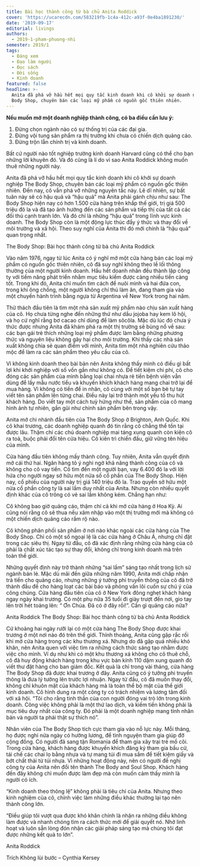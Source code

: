 ```yaml
---
title: Bài học thành công từ bà chủ Anita Roddick
cover: 'https://ucarecdn.com/583219fb-1c4a-412c-a93f-0e4ba1891230/'
date: '2019-09-17'
editorial: livings
authors:
  - 2019-1-pham-phuong-nhi
semester: 2019/1
tags:
  - Đáng xem
  - Đạo làm người
  - Đọc sách
  - Đời sống
  - Kinh doanh
featured: false
headline: >-
  Anita đã phá vỡ hầu hết mọi quy tắc kinh doanh khi cô khởi sự doanh nghiệp The
  Body Shop, chuyên bán các loại mỹ phẩm có nguồn gốc thiên nhiên.
---
```

**Nếu muốn mở một doanh nghiệp thành công, có ba điều cần lưu ý:**



1. Đừng chọn ngành nào có sự thống trị của các đại gia.
2. Đừng vội tung sản phẩm ra thị trường khi chưa có chiến dịch quảng cáo.
3. Đừng trộn lẫn chính trị và kinh doanh.

Bất cứ người nào tốt nghiệp trường kinh doanh Harvard cũng có thể cho bạn những lời khuyên đó. Và đó cũng là lí do vì sao Anita Roddick không muốn thuê những người này.

Anita đã phá vỡ hầu hết mọi quy tắc kinh doanh khi cô khởi sự doanh nghiệp The Body Shop, chuyên bán các loại mỹ phẩm có nguồn gốc thiên nhiên. Đến nay, cô vẫn phá vỡ những nguyên tắc này. Lẽ dĩ nhiên, sự bất tuân này sẽ có hậu quả và “hậu quả” mà Anita phải gánh chịu như sau: The Body Shop hiện nay có hơn 1.500 cửa hàng trên khắp thế giới, trị giá 500 triệu đô la và đã tạo ảnh hưởng đến các sản phẩm và tiếp thị của tất cả các đối thủ cạnh tranh lớn. Và đó chỉ là những “hậu quả” trong lĩnh vực kinh doanh. The Body Shop còn là một động lực thúc đẩy ý thức và thay đổi về môi trường và xã hội. Theo suy nghĩ của Anita thì đó mới chính là “hậu quả” quan trọng nhất.



The Body Shop: Bài học thành công từ bà chủ Anita Roddick

Vào năm 1976, ngay từ lúc Anita có ý nghĩ mở một cửa hàng bán các loại mỹ phẩm có nguồn gốc thiên nhiên, cô đã suy nghĩ không theo lề lối thông thường của một người kinh doanh. Hầu hết doanh nhân đều thành lập công ty với tiềm năng phát triển nhằm mục tiêu kiếm được càng nhiều tiền càng tốt. Trong khi đó, Anita chỉ muốn tìm cách để nuôi mình và hai đứa con, trong khi ông chồng, một người không chí thú làm ăn, đang tham gia vào một chuyến hành trình bằng ngựa từ Argentina về New York trong hai năm.



Thử thách đầu tiên là tìm một nhà sản xuất mỹ phẩm nào chịu sản xuất hàng của cô. Họ chưa từng nghe đến những thứ như dầu jojoba hay kem lô hội, và họ cứ nghĩ rằng bơ cacao chỉ dùng để làm sôcôla. Mặc dù lúc đó chưa ý thức được nhưng Anita đã khám phá ra một thị trường sẽ bùng nổ về sau: các bạn gái trẻ thích những loại mỹ phẩm được làm bằng những phương thức và nguyên liệu không gây hại cho môi trường. Khi thấy các nhà sản xuất không chia sẻ quan điểm với mình, Anita tìm một nhà nghiên cứu thảo mộc để làm ra các sản phẩm theo yêu cầu của cô.



Vì không kinh doanh theo bài bản nên Anita không thấy mình có điều gì bất lợi khi khởi nghiệp với số vốn gần như không có. Để tiết kiệm chi phí, cô cho đóng các sản phẩm của mình bằng loại chai nhựa rẻ tiền bệnh viện vẫn dùng để lấy mẫu nước tiểu và khuyến khích khách hàng mang chai trở lại để mua hàng. Vì không có tiền để in nhãn, cô cùng với một số bạn bè tự tay viết tên sản phẩm lên từng chai. Điều này lại trở thành một yếu tố thu hút khách hàng. Do viết tay một cách tuỳ hứng như thế, sản phẩm của cô mang hình ảnh tự nhiên, gần gũi như chính sản phẩm bên trong vậy.



Anita mở chi nhánh đầu tiên của The Body Shop ở Brighton, Anh Quốc. Khi cô khai trương, các doanh nghiệp quanh đó tin rằng cô chẳng thể tồn tại được lâu. Thậm chí các chủ doanh nghiệp mai táng xung quanh còn kiện cô ra toà, buộc phải đổi tên cửa hiệu. Cô kiên trì chiến đấu, giữ vững tên hiệu của mình.



Cửa hàng đầu tiên không mấy thành công. Tuy nhiên, Anita vẫn quyết định mở cái thứ hai. Ngân hàng tỏ ý nghi ngờ khả năng thành công của cô và không cho cô vay tiền. Cô tìm đến một người bạn, vay 6.400 đô la với lời hứa cho người ngay sở hữu một nửa số cổ phần của The Body Shop. Hiện nay, cổ phiếu của người này trị giá 140 triệu đô la. Trao quyền sở hữu một nửa cổ phần công ty là sai lầm duy nhất của Anita. Nhưng còn nhiều quyết định khác của cô trông có vẻ sai lầm không kém. Chẳng hạn như:



Cô không bao giờ quảng cáo, thậm chí cả khi mở cửa hàng ở Hoa Kỳ. Ai cũng nói rằng cô sẽ thua nếu xâm nhập vào một thị trường mới mà không có một chiến dịch quảng cáo rầm rộ nào.



Cô không phân phối sản phẩm ở nơi nào khác ngoài các cửa hàng của The Body Shop. Chỉ có một số ngoại lệ là các cửa hàng ở Châu Á, nhưng chỉ đặt trong các siêu thị. Ngay từ đầu, cô đã xác định rằng những cửa hàng của cô phải là chất xúc tác tạo sự thay đổi, không chỉ trong kinh doanh mà trên toàn thế giới.



Những quyết định này trở thành những “sai lầm” sáng tạo nhất trong lịch sử ngành bán lẻ. Mặc dù mãi đến giữa những năm 1990, Anita mới chấp nhận trả tiền cho quảng cáo, nhưng những ý tưởng phi truyền thông của cô đã trở thành đầu đề cho hàng loạt các bài báo và phỏng vấn lôi cuốn sự chú ý của công chúng. Cửa hàng đầu tiên của cô ở New York đông nghẹt khách hàng ngay ngày khai trương. Có một phụ nữa 35 tuổi đi giày trượt đến nơi, gio tay lên trời hét toảng lên: “ Ơn Chúa. Đã có ở đây rồi!”. Cần gì quảng cáo nữa?



Anita Roddick The Body Shop: Bài học thành công từ bà chủ Anita Roddick



Cứ khoảng hai ngày rưỡi lại có một cửa hàng The Body Shop được khai trương ở một nơi nào đó trên thế giới. Thỉnh thoảng, Anita cũng gặp rắc rối khi mở cửa hàng trong các khu thương xá. Nhưng do đã gặp quá nhiều khó khăn, nên Anita quen với việc tìm ra những cách thức sáng tạo nhằm được việc cho mình. Ví dụ như khi có một khu thương xá không cho cô thuê chỗ, cô đã huy động khách hàng trong khu vực bán kính 110 dặm xung quanh đó viết thư đặt hàng cho ban giám đốc. Kết quả là chỉ trong vài tháng, cửa hàng The Body Shop đã được khai trương ở đây. Anita cũng có ý tưởng phi truyền thông là đưa lý tưởng lên trước lợi nhuận. Ngay từ đầu, cô đã muốn thay đổi, không chỉ khuôn mặt của khách hàng mà là toàn thể bộ mặt của thế giới kinh doanh. Cô hình dung ra một công ty có trách nhiệm và lương tâm đối với xã hội. “Tôi cho rằng tinh thần của con người đóng vai trò lớn trong kinh doanh. Công việc không phải là một thứ lao dịch, và kiếm tiền không phải là mục tiêu duy nhất của công ty. Đó phải là một doanh nghiệp mang tính nhân bản và người ta phải thật sự thích nó”.



Nhân viên của The Body Shop tích cực tham gia vào nỗ lực này. Mỗi tháng, họ được nghỉ nửa ngày có hưởng lương, để tình nguyện tham gia giúp đỡ cộng đồng. Có người đã sang tận Romania để tham gia xây trại trẻ mồ côi. Trong cửa hàng, khách hàng được khuyến khích đăng ký tham gia bầu cử, tái chế các chai lọ bằng nhựa và tự mang túi đi mua sắm để tiết kiệm giấy và bớt chất thải từ túi nhựa. Vì những hoạt động này, nên có người đề nghị công ty của Anita nên đổi tên thành The Body and Soul Shop. Khách hàng đến đây không chỉ muốn được làm đẹp mà còn muốn cảm thấy mình là người có ích.



“Kinh doanh theo thông lệ” không phải là tiêu chí của Anita. Nhưng theo kinh nghiệm của cô, chính việc làm những điều khác thường lại tạo nên thành công lớn.



“Điều giúp tôi vượt qua được khó khăn chính là nhận ra những điều không làm được và nhanh chóng tìm ra cách thức mới để giải quyết nó. Nhờ linh hoạt và luôn sẵn lòng đón nhận các giải pháp sáng tạo mà chúng tôi đạt được những kết quả to lớn”.



Anita Roddick



Trích Không lùi bước – Cynthia Kersey
